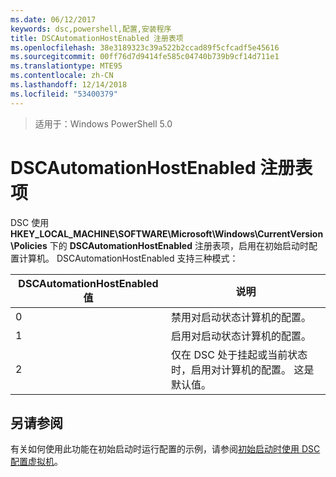 ```yaml
---
ms.date: 06/12/2017
keywords: dsc,powershell,配置,安装程序
title: DSCAutomationHostEnabled 注册表项
ms.openlocfilehash: 38e3189323c39a522b2ccad89f5cfcadf5e45616
ms.sourcegitcommit: 00ff76d7d9414fe585c04740b739b9cf14d711e1
ms.translationtype: MTE95
ms.contentlocale: zh-CN
ms.lasthandoff: 12/14/2018
ms.locfileid: "53400379"
---
```

>适用于：Windows PowerShell 5.0

# <a name="dscautomationhostenabled-registry-key"></a>DSCAutomationHostEnabled 注册表项

DSC 使用 **HKEY_LOCAL_MACHINE\SOFTWARE\Microsoft\Windows\CurrentVersion\Policies** 下的 **DSCAutomationHostEnabled** 注册表项，启用在初始启动时配置计算机。
DSCAutomationHostEnabled 支持三种模式：

|  DSCAutomationHostEnabled 值  |  说明   |
|---|---|
0 | 禁用对启动状态计算机的配置。 |
1 | 启用对启动状态计算机的配置。 |
2 | 仅在 DSC 处于挂起或当前状态时，启用对计算机的配置。 这是默认值。 |

## <a name="see-also"></a>另请参阅

有关如何使用此功能在初始启动时运行配置的示例，请参阅[初始启动时使用 DSC 配置虚拟机](bootstrapDsc.md)。